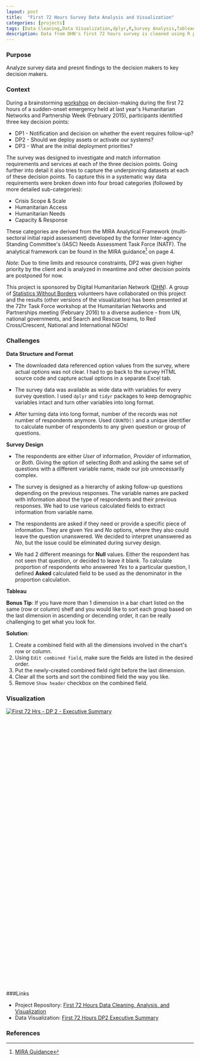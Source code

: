 ```yaml
---
layout: post
title:  "First 72 Hours Survey Data Analysis and Visualization"
categories: [projects]
tags: [Data Cleaning,Data Visualization,dplyr,R,Survey Analysis,Tableau,tidyr]
description: Data from DHN's first 72 hours survey is cleaned using R packages dplyr and tidyr and visualized using Tableau.
---
```

### Purpose

Analyze survey data and presnt findings to the decision makers to key decision makers.

### Context

During a brainstorming [workshop](http://hnpw.org/?session=ftf-information-analysis-in-the-first-72-hours-i) on decision-making during the first 72 hours of a sudden-onset emergency held at last year's Humanitarian Networks and Partnership Week (February 2015), participants identified three key decision points:

*   DP1 - Notification and decision on whether the event requires follow-up? 
*   DP2 - Should we deploy assets or activate our systems? 
*   DP3 - What are the initial deployment priorities? 

The survey was designed to investigate and match information requirements and services at each of the three decision points. Going further into detail it also tries to capture the underpinning datasets at each of these decision points. To capture this in a systematic way data requirements were broken down into four broad categories (followed by more detailed sub-categories): 

* Crisis Scope & Scale
* Humanitarian Access
* Humanitarian Needs
* Capacity & Response

These categories are derived from the MIRA Analytical Framework  (multi-sectoral initial rapid assessment) developed by the former Inter-agency Standing Committee's (IASC) Needs Assessment Task Force (NATF). The analytical framework can be found in the MIRA guidance[^1] on page 4. 

*Note*: Due to time limits and resource constraints, DP2 was given higher priority by the client and is analyzed in meantime and other decision points are postponed for now.

This project is sponsored by Digital Humanitarian Network ([DHN](http://digitalhumanitarians.com/)). A group of [Statistics Without Borders](http://community.amstat.org/statisticswithoutborders/home) volunteers have collaborated on this project and the results (other versions of the visualization) has been presented at the 72hr Task Force workshop at the Humanitarian Networks and Partnerships meeting (February 2016) to a diverse audience - from UN, national governments, and Search and Rescue teams, to Red Cross/Crescent, National and International NGOs!

### Challenges

**Data Structure and Format**

* The downloaded data referenced option values from the survey, where actual options was not clear. I had to go back to the survey HTML source code and capture actual options in a separate Excel tab.

* The survey data was available as wide data with variables for every survey question. I used `dplyr` and `tidyr` packages to keep demographic variables intact and turn other variables into long format.

* After turning data into long format, number of the records was not number of respondents anymore. Used `COUNTD()` and a unique identifier to calculate number of respondents to any given question or group of questions.

**Survey Design**

* The respondents are either *User* of information, *Provider* of information, or *Both*. Giving the option of selecting *Both* and asking the same set of questions with a different variable name, made our job unnecessarily complex.

* The survey is designed as a hierarchy of asking follow-up questions depending on the previous responses. The variable names are packed with information about the type of respondents and their previous responses. We had to use various calculated fields to extract information from variable name.

* The respondents are asked if they need or provide a specific piece of information. They are given *Yes* and *No* options, where they also could leave the question unanswered. We decided to interpret unanswered as *No*, but the issue could be eliminated during survey design.

* We had 2 different meanings for **Null** values. Either the respondent has not seen that question, or decided to leave it blank. To calculate proportion of respondents who answered *Yes* to a particular question, I defined **Asked** calculated field to be used as the denominator in the proportion calculation.

**Tableau**

**Bonus Tip**: If you have more than 1 dimension in a bar chart listed on the same (row or column) shelf and you would like to sort each group based on the last dimension in ascending or decending order, it can be really challenging to get what you look for.

**Solution**:

1. Create a combined field with all the dimensions involved in the chart's row or column.
2. Using `Edit combined field`, make sure the fields are listed in the desired order.
3. Put the newly-created combined field right before the last dimension.
4. Clear all the sorts and sort the combined field the way you like.
5. Remove `Show header` checkbox on the combined field.

### Visualization

<script type='text/javascript' src='http://public.tableau.com/javascripts/api/viz_v1.js'></script><div class='tableauPlaceholder' style='width: 982px; height: 742px;'><noscript><a href='#'><img alt='First 72 Hrs - DP 2 - Executive Summary ' src='http:&#47;&#47;public.tableau.com&#47;static&#47;images&#47;Fi&#47;First72Hr-DP2&#47;DP2ExecutiveSummary&#47;1_rss.png' style='border: none' /></a></noscript><object class='tableauViz' width='982' height='742' style='display:none;'><param name='host_url' value='http%3A%2F%2Fpublic.tableau.com%2F' /> <param name='site_root' value='' /><param name='name' value='First72Hr-DP2&#47;DP2ExecutiveSummary' /><param name='tabs' value='no' /><param name='toolbar' value='yes' /><param name='static_image' value='http:&#47;&#47;public.tableau.com&#47;static&#47;images&#47;Fi&#47;First72Hr-DP2&#47;DP2ExecutiveSummary&#47;1.png' /> <param name='animate_transition' value='yes' /><param name='display_static_image' value='yes' /><param name='display_spinner' value='yes' /><param name='display_overlay' value='yes' /><param name='display_count' value='yes' /><param name='showTabs' value='y' /></object></div>   

###Links

* Project Repository: [First 72 Hours Data Cleaning, Analysis, and Visualization](https://github.com/pbahr/first72hrs)
* Data Visualization: [First 72 Hours DP2 Executive Summary](http://public.tableau.com/profile/pbahreyni#!/vizhome/First72Hr-DP2/DP2ExecutiveSummary)

### References

[^1]: [MIRA Guidance](https://www.humanitarianresponse.info/en/programme-cycle/space/document/multi-sector-initial-rapid-assessment-guidance-revision-july-2015)
